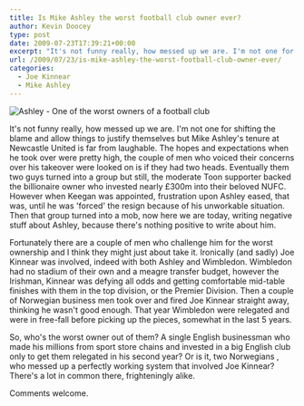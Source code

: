 ```yaml
---
title: Is Mike Ashley the worst football club owner ever?
author: Kevin Doocey
type: post
date: 2009-07-23T17:39:21+00:00
excerpt: "It's not funny really, how messed up we are. I'm not one for shifting the blame and allow things to justify themselves but"
url: /2009/07/23/is-mike-ashley-the-worst-football-club-owner-ever/
categories:
  - Joe Kinnear
  - Mike Ashley
---
```


![Ashley - One of the worst owners of a football club](https://i.telegraph.co.uk/telegraph/multimedia/archive/01349/mike_ashley_1349947c.jpg)

It's not funny really, how messed up we are. I'm not one for shifting the blame and allow things to justify themselves but Mike Ashley's tenure at Newcastle United is far from laughable. The hopes and expectations when he took over were pretty high, the couple of men who voiced their concerns over his takeover were looked on is if they had two heads. Eventually them two guys turned into a group but still, the moderate Toon supporter backed the billionaire owner who invested nearly £300m into their beloved NUFC. However when Keegan was appointed, frustration upon Ashley eased, that was, until he was 'forced' the resign because of his unworkable situation. Then that group turned into a mob, now here we are today, writing negative stuff about Ashley, because there's nothing positive to write about him.

Fortunately there are a couple of men who challenge him for the worst ownership and I think they might just about take it. Ironically (and sadly) Joe Kinnear was involved, indeed with both Ashley and Wimbledon. Wimbledon had no stadium of their own and a meagre transfer budget, however the Irishman, Kinnear was defying all odds and getting comfortable mid-table finishes with them in the top division, or the Premier Division. Then a couple of Norwegian business men took over and fired Joe Kinnear straight away, thinking he wasn't good enough. That year Wimbledon were relegated and were in free-fall before picking up the pieces, somewhat in the last 5 years.

So, who's the worst owner out of them? A single English businessman who made his millions from sport store chains and invested in a big English club only to get them relegated in his second year? Or is it, two Norwegians , who messed up a perfectly working system that involved Joe Kinnear? There's a lot in common there, frighteningly alike.

Comments welcome.
